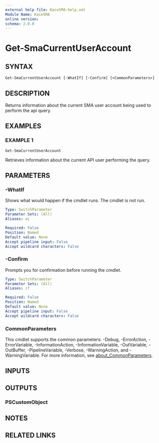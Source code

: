 ```yaml
---
external help file: KaceSMA-help.xml
Module Name: KaceSMA
online version:
schema: 2.0.0
---
```


# Get-SmaCurrentUserAccount

## SYNTAX

```
Get-SmaCurrentUserAccount [-WhatIf] [-Confirm] [<CommonParameters>]
```

## DESCRIPTION
Returns information about the current SMA user account being used to perform the api query.

## EXAMPLES

### EXAMPLE 1
```
Get-SmaCurrentUserAccount
```

Retrieves information about the current API user performing the query.

## PARAMETERS

### -WhatIf
Shows what would happen if the cmdlet runs.
The cmdlet is not run.

```yaml
Type: SwitchParameter
Parameter Sets: (All)
Aliases: wi

Required: False
Position: Named
Default value: None
Accept pipeline input: False
Accept wildcard characters: False
```

### -Confirm
Prompts you for confirmation before running the cmdlet.

```yaml
Type: SwitchParameter
Parameter Sets: (All)
Aliases: cf

Required: False
Position: Named
Default value: None
Accept pipeline input: False
Accept wildcard characters: False
```

### CommonParameters
This cmdlet supports the common parameters: -Debug, -ErrorAction, -ErrorVariable, -InformationAction, -InformationVariable, -OutVariable, -OutBuffer, -PipelineVariable, -Verbose, -WarningAction, and -WarningVariable. For more information, see [about_CommonParameters](http://go.microsoft.com/fwlink/?LinkID=113216).

## INPUTS

## OUTPUTS

### PSCustomObject
## NOTES

## RELATED LINKS
